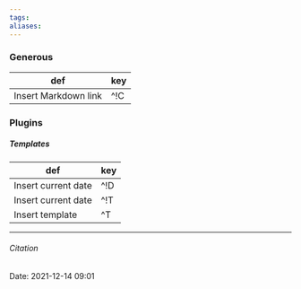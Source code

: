 ```yaml
---
tags: 
aliases: 
---
```

### Generous
| def                  | key |
| -------------------- | --- |
| Insert Markdown link | ^!C    |

### Plugins
##### Templates
| def                 | key |
| ------------------- | --- |
| Insert current date | ^!D |
| Insert current date | ^!T |
| Insert template     |  ^T |

---
###### Citation
Date: 2021-12-14 09:01
